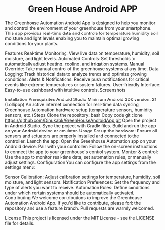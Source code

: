 <h1 align="center" id="title">Green House Android APP</h1>

<p id="description">The Greenhouse Automation Android App is designed to help you monitor and control the environment of your greenhouse from your smartphone. This app provides real-time data and controls for temperature humidity soil moisture and light levels enabling you to maintain optimal growing conditions for your plants.</p>

Features
Real-time Monitoring: View live data on temperature, humidity, soil moisture, and light levels.
Automated Controls: Set thresholds to automatically adjust heating, cooling, and irrigation systems.
Manual Override: Take manual control of the greenhouse systems at any time.
Data Logging: Track historical data to analyze trends and optimize growing conditions.
Alerts & Notifications: Receive push notifications for critical events like extreme temperatures or system failures.
User-friendly Interface: Easy-to-use dashboard with intuitive controls.
Screenshots


Installation
Prerequisites
Android Studio
Minimum Android SDK version: 21 (Lollipop)
An active internet connection for real-time data syncing
Greenhouse Automation hardware setup (temperature sensors, humidity sensors, etc.)
Steps
Clone the repository:
bash
Copy code
git clone https://github.com/Dinukabk/GreenHouseAndroidApp.git
Open the project in Android Studio.
Sync the project with Gradle files.
Build and run the app on your Android device or emulator.
Usage
Set up the hardware: Ensure all sensors and actuators are properly installed and connected to the controller.
Launch the app: Open the Greenhouse Automation app on your Android device.
Pair with your controller: Follow the on-screen instructions to connect the app to your greenhouse's control system.
Monitor & control: Use the app to monitor real-time data, set automation rules, or manually adjust settings.
Configuration
You can configure the app settings from the settings menu:

Sensor Calibration: Adjust calibration settings for temperature, humidity, soil moisture, and light sensors.
Notification Preferences: Set the frequency and type of alerts you want to receive.
Automation Rules: Define conditions under which certain systems should be automatically activated.
Contributing
We welcome contributions to improve the Greenhouse Automation Android App. If you'd like to contribute, please fork the repository and use a feature branch. Pull requests are warmly welcomed.

License
This project is licensed under the MIT License - see the LICENSE file for details.

